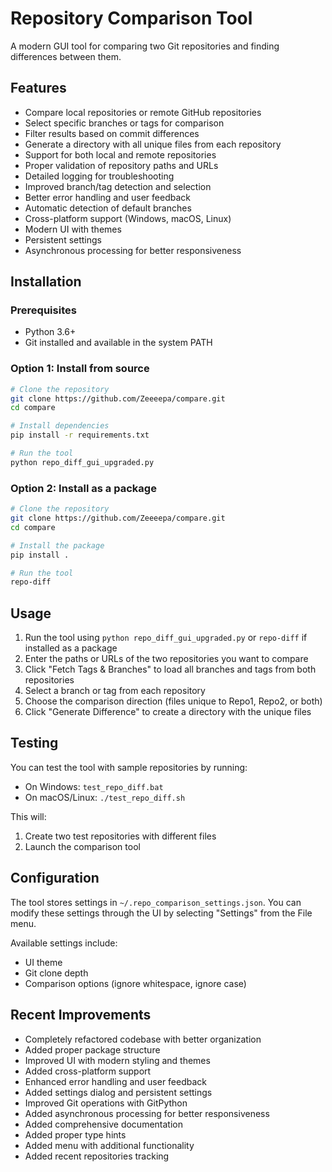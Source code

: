 # Repository Comparison Tool

A modern GUI tool for comparing two Git repositories and finding differences between them.

## Features

- Compare local repositories or remote GitHub repositories
- Select specific branches or tags for comparison
- Filter results based on commit differences
- Generate a directory with all unique files from each repository
- Support for both local and remote repositories
- Proper validation of repository paths and URLs
- Detailed logging for troubleshooting
- Improved branch/tag detection and selection
- Better error handling and user feedback
- Automatic detection of default branches
- Cross-platform support (Windows, macOS, Linux)
- Modern UI with themes
- Persistent settings
- Asynchronous processing for better responsiveness

## Installation

### Prerequisites

- Python 3.6+
- Git installed and available in the system PATH

### Option 1: Install from source

```bash
# Clone the repository
git clone https://github.com/Zeeeepa/compare.git
cd compare

# Install dependencies
pip install -r requirements.txt

# Run the tool
python repo_diff_gui_upgraded.py
```

### Option 2: Install as a package

```bash
# Clone the repository
git clone https://github.com/Zeeeepa/compare.git
cd compare

# Install the package
pip install .

# Run the tool
repo-diff
```

## Usage

1. Run the tool using `python repo_diff_gui_upgraded.py` or `repo-diff` if installed as a package
2. Enter the paths or URLs of the two repositories you want to compare
3. Click "Fetch Tags & Branches" to load all branches and tags from both repositories
4. Select a branch or tag from each repository
5. Choose the comparison direction (files unique to Repo1, Repo2, or both)
6. Click "Generate Difference" to create a directory with the unique files

## Testing

You can test the tool with sample repositories by running:

- On Windows: `test_repo_diff.bat`
- On macOS/Linux: `./test_repo_diff.sh`

This will:
1. Create two test repositories with different files
2. Launch the comparison tool

## Configuration

The tool stores settings in `~/.repo_comparison_settings.json`. You can modify these settings through the UI by selecting "Settings" from the File menu.

Available settings include:
- UI theme
- Git clone depth
- Comparison options (ignore whitespace, ignore case)

## Recent Improvements

- Completely refactored codebase with better organization
- Added proper package structure
- Improved UI with modern styling and themes
- Added cross-platform support
- Enhanced error handling and user feedback
- Added settings dialog and persistent settings
- Improved Git operations with GitPython
- Added asynchronous processing for better responsiveness
- Added comprehensive documentation
- Added proper type hints
- Added menu with additional functionality
- Added recent repositories tracking
